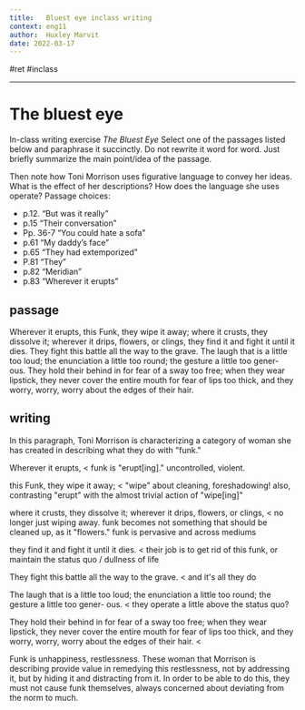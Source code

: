 ```yaml
---
title:   Bluest eye inclass writing
context: eng11
author:  Huxley Marvit
date: 2022-03-17
---
```


#ret #inclass 

***

# The bluest eye
In-class writing exercise _The Bluest Eye_
Select one of the passages listed below and paraphrase it succinctly. Do not rewrite it word for word. Just briefly summarize the main point/idea of the passage.

Then note how Toni Morrison uses figurative language to convey her ideas. What is the effect of her descriptions?  How does the language she uses operate?
Passage choices:

- p.12. “But was it really”
- p.15 “Their conversation”
- Pp. 36-7 “You could hate a sofa”
- p.61 “My daddy’s face”
- p.65 “They had extemporized”
- P.81 “They”
- p.82 “Meridian”
- p.83 “Wherever it erupts”

## passage

Wherever it erupts, this Funk, they wipe it away; where it crusts, they dissolve it; wherever it drips, flowers, or clings, they find it and fight it until it dies. They fight this battle all the way to the grave. The laugh that is a little too loud; the enunciation a little too round; the gesture a little too gener- ous. They hold their behind in for fear of a sway too free; when they wear lipstick, they never cover the entire mouth for fear of lips too thick, and they worry, worry, worry about the edges of their hair.


## writing

In this paragraph, Toni Morrison is characterizing a category of woman she has created in describing what they do with "funk."


Wherever it erupts, < funk is "erupt[ing]." uncontrolled, violent.

this Funk, they wipe it away; < "wipe" about cleaning, foreshadowing!
also, contrasting "erupt" with the almost trivial action of "wipe[ing]"

where it crusts, they dissolve it; wherever it drips, flowers, or clings, < no longer just wiping away. funk becomes not something that should be cleaned up, as it "flowers." funk is pervasive and across mediums

they find it and fight it until it dies. < their job is to get rid of this funk, or maintain the status quo / dullness of life

They fight this battle all the way to the grave. < and it's all they do

The laugh that is a little too loud; the enunciation a little too round; the gesture a little too gener- ous. < they operate a little above the status quo?

They hold their behind in for fear of a sway too free; when they wear lipstick, they never cover the entire mouth for fear of lips too thick, and they worry, worry, worry about the edges of their hair. < 


Funk is unhappiness, restlessness. These woman that Morrison is describing provide value in remedying this restlessness, not by addressing it, but by hiding it and distracting from it. In order to be able to do this, they must not cause funk themselves, always concerned about deviating from the norm to much.


















